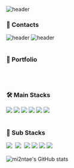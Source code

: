 ![header](https://capsule-render.vercel.app/api?type=transparent&color=CEF279&height=300&section=header&text=👋%20Mi2ntae's%20Github%20Profile&fontSize=50&fontColor=5D5D5D&fontAlign=37&fontAlignY=90&animation=twinkling)

### 💬 Contacts
![header](https://img.shields.io/badge/kimmintae981019@gmail.com-EA4335?style=flat-square&logo=Gmail&logoColor=white) ![header](https://img.shields.io/badge/majort@naver.com-03C75A?style=flat-square&logo=Naver&logoColor=white)
<br><br>
### 🌱 Portfolio
<br><br>
### 🛠 Main Stacks
<img src="https://img.shields.io/badge/Java-007396?style=flat-square&logo=Java&logoColor=white"/></a> 
<img src="https://img.shields.io/badge/Python-3766AB?style=flat-square&logo=Python&logoColor=white"/></a> 
<img src="https://img.shields.io/badge/SpringBoot-6DB33F?style=flat-square&logo=SpringBoot&logoColor=white"/>
<img src="https://img.shields.io/badge/MySQL-4479A1?style=flat-square&logo=MySQL&logoColor=white"/> 
<img src="https://img.shields.io/badge/MariaDB-003545?style=flat-square&logo=MariaDB&logoColor=white"/>
<img src="https://img.shields.io/badge/Amazon AWS-232F3E?style=for-the-badge&logo=Amazon AWS&logoColor=white"/>&nbsp;
<br><br>
### 🔧 Sub Stacks
<img src="https://img.shields.io/badge/Git-F05032?style=for-the-badge&logo=Git&logoColor=white"/>&nbsp;
<img src="https://img.shields.io/badge/Linux-FCC624?style=for-the-badge&logo=Linux&logoColor=black"/>&nbsp;
<img src="https://img.shields.io/badge/Android-3DDC84?style=flat-square&logo=Android&logoColor=white"/> <img src="https://img.shields.io/badge/CSS-1572B6?style=flat-square&logo=CSS3&logoColor=white"/> 
<img src="https://img.shields.io/badge/HTML-E34F26?style=flat-square&logo=HTML5&logoColor=white"/>
<img src="https://img.shields.io/badge/JavaScript-F7DF1E?style=flat-square&logo=JavaScript&logoColor=white"/>
<br><br>
![mi2ntae's GitHub stats](https://github-readme-stats.vercel.app/api?username=mi2ntae&show_icons=true&theme=dark)
<!--
**mi2ntae/mi2ntae** is a ✨ _special_ ✨ repository because its `README.md` (this file) appears on your GitHub profile.

Here are some ideas to get you started:

- 🔭 I’m currently working on ...
- 🌱 I’m currently learning ...
- 👯 I’m looking to collaborate on ...
- 🤔 I’m looking for help with ...
- 💬 Ask me about ...
- 📫 How to reach me: ...
- 😄 Pronouns: ...
- ⚡ Fun fact: ...
-->

